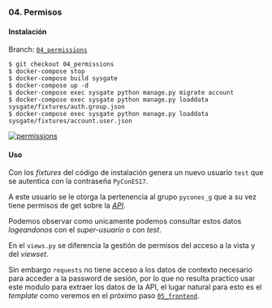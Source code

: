 
### 04. Permisos

#### Instalación

Branch: [`04_permissions`](https://github.com/klashxx/PyConES2017/tree/04_permissions)

```
$ git checkout 04_permissions
$ docker-compose stop
$ docker-compose build sysgate
$ docker-compose up -d
$ docker-compose exec sysgate python manage.py migrate account
$ docker-compose exec sysgate python manage.py loaddata sysgate/fixtures/auth.group.json
$ docker-compose exec sysgate python manage.py loaddata sysgate/fixtures/account.user.json
```

[![permissions][asciicast-04_permissions-png]][asciicast-04_permissions-url]

#### Uso

Con los *fixtures* del código de instalación genera un nuevo usuario `test` que se autentica con la contraseña `PyConES17`.

A este usuario se le otorga la pertenencia al grupo  `pycones_g` que a su vez tiene permisos de get sobre la [*API*][metricas-drf].

Podemos observar como unicamente podemos consultar estos datos *logeandonos* con el *super-usuario* o con *test*.

En el `views.py` se diferencia la gestión de permisos del acceso a la vista y del *viewset*.

Sin embargo `requests` no tiene acceso a los datos de contexto necesario para acceder a la password de sesión, por lo que no resulta practico usar este modulo para extraer los datos de la API, el lugar natural para esto es el *template* como veremos en el próximo paso [`05_frontend`](https://github.com/klashxx/PyConES2017/tree/05_frontend).

[asciicast-04_permissions-png]: https://asciinema.org/a/vwUNgut3NchCKmeO3VKqALqFq.png
[asciicast-04_permissions-url]: https://asciinema.org/a/vwUNgut3NchCKmeO3VKqALqFq

[metricas-drf]: http://0.0.0.0/metrics/api/v1/metricas/

[localhost]: http://0.0.0.0/
